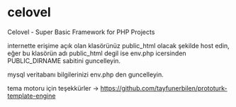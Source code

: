 # celovel
Celovel - Super Basic Framework for PHP Projects

internette erişime açık olan klasörünüz public_html olacak şekilde host edin, eğer bu klasörün adı public_html degil ise env.php icersinden PUBLIC_DIRNAME sabitini guncelleyin.

mysql veritabanı bilgilerinizi env.php den guncelleyin.

tema motoru için teşekkürler -> https://github.com/tayfunerbilen/prototurk-template-engine
